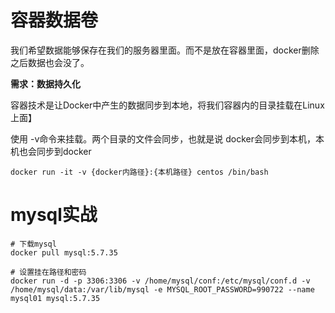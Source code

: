 # 容器数据卷

我们希望数据能够保存在我们的服务器里面。而不是放在容器里面，docker删除之后数据也会没了。

**需求：数据持久化**

容器技术是让Docker中产生的数据同步到本地，将我们容器内的目录挂载在Linux上面】

使用 -v命令来挂载。两个目录的文件会同步，也就是说 docker会同步到本机，本机也会同步到docker

```shell
docker run -it -v {docker内路径}:{本机路径} centos /bin/bash 
```



# mysql实战

```shell
# 下载mysql
docker pull mysql:5.7.35

# 设置挂在路径和密码
docker run -d -p 3306:3306 -v /home/mysql/conf:/etc/mysql/conf.d -v /home/mysql/data:/var/lib/mysql -e MYSQL_ROOT_PASSWORD=990722 --name mysql01 mysql:5.7.35

```

